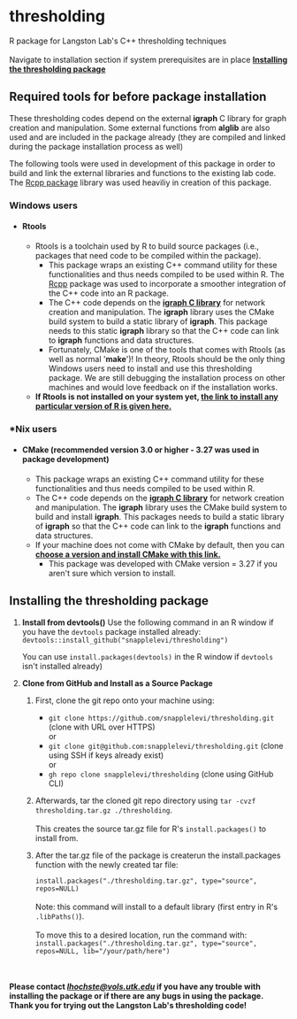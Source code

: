 # thresholding
R package for Langston Lab's C++ thresholding techniques
\
\
Navigate to installation section if system prerequisites are in place [**Installing the thresholding package**](#installing-the-thresholding-package) 


   
## Required tools for before package installation
These thresholding codes depend on the external **igraph** C library for graph creation and manipulation. 
Some external functions from **alglib** are also used and are included in the package already (they are compiled and linked during the package installation process as well)

The following tools were used in development of this package in order to build and link the external 
libraries and functions to the existing lab code. The [Rcpp package](https://www.rcpp.org/) library was used heaviliy in creation of this package.

### Windows users
- #### Rtools
    - Rtools is a toolchain used by R to build source packages (i.e., packages that need code to be compiled within the package).
       - This package wraps an existing C++ command utility for these functionalities and thus needs compiled to be used within R. The [Rcpp](https://www.rcpp.org/) package was used to incorporate a smoother integration of the C++ code into an R package.
       - The C++ code depends on the **[igraph C library]([https://igraph.org/c/)** for network creation and manipulation. The **igraph** library uses the CMake build system to build a static library of **igraph**. This package needs to this static **igraph** library so that the C++ code can link to  **igraph** functions and data structures.
       - Fortunately, CMake is one of the tools that comes with Rtools (as well as normal '**make**')! In theory, Rtools should be the only thing Windows users need to install and use this thresholding package. We are still debugging the installation process on other machines and would love feedback on if the installation works. 
     - **If Rtools is not installed on your system yet, [the link to install any particular version of R is given here.](https://cran.r-project.org/bin/windows/Rtools/)**


### *Nix users
- #### CMake (recommended version 3.0 or higher - 3.27 was used in package development)
   - This package wraps an existing C++ command utility for these functionalities and thus needs compiled to be used within R. 
   - The C++ code depends on the **[igraph C library]([https://igraph.org/c/)** for network creation and manipulation. The **igraph** library uses the CMake build system to build and install **igraph**. This packages needs to build a static library of **igraph** so that the C++ code can link to the **igraph** functions and data structures.
   - If your machine does not come with CMake by default, then you can **[choose a version and install CMake with this link.](https://cmake.org/cmake/help/latest/release/index.html)**
       - This package was developed with CMake version = 3.27 if you aren't sure which version to install.
     
## Installing the thresholding package
1. **Install from devtools()**
   Use the following command in an R window if you have the `devtools` package installed already:
      `devtools::install_github("snapplelevi/thresholding")`

   You can use `install.packages(devtools)` in the R window if `devtools` isn't installed already)
2. **Clone from GitHub and Install as a Source Package**

    1. First, clone the git repo onto your machine using:
       - `git clone https://github.com/snapplelevi/thresholding.git`    (clone with URL over HTTPS)\
           or
       - `git clone git@github.com:snapplelevi/thresholding.git`        (clone using SSH if keys already exist)\
           or
       - `gh repo clone snapplelevi/thresholding`                       (clone using GitHub CLI)

    2. Afterwards, tar the cloned git repo directory using `tar -cvzf thresholding.tar.gz ./thresholding`.\
       \
      This creates the source tar.gz file for R's `install.packages()` to install from.

    4. After the tar.gz file of the package is createrun the install.packages function with the newly created tar file:
   
       `install.packages("./thresholding.tar.gz", type="source", repos=NULL)`\
       \
       Note: this command will install to a default library (first entry in R's `.libPaths()`).\
      \
       To move this to a desired location, run the command with:
      \
       `install.packages("./thresholding.tar.gz", type="source", repos=NULL, lib="/your/path/here")`

\
\
**Please contact *lhochste@vols.utk.edu* if you have any trouble with installing the package or if there are any bugs in using the package. Thank you for trying out the Langston Lab's thresholding code!**
 
